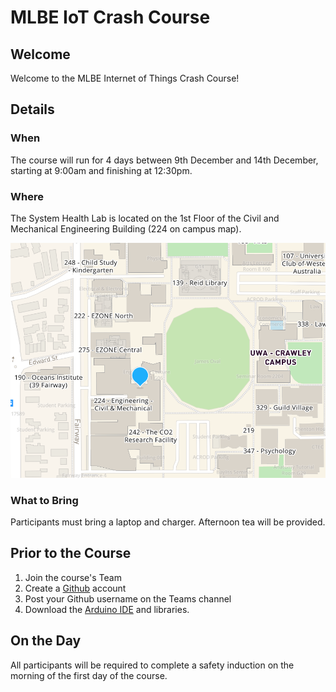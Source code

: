 # MLBE IoT Crash Course

## Welcome
Welcome to the MLBE Internet of Things Crash Course!

## Details
### When
The course will run for 4 days between 9th December and 14th December, starting at 9:00am and finishing at 12:30pm.

### Where
The System Health Lab is located on the 1st Floor  of the Civil and Mechanical Engineering Building (224 on campus map).

![UWA Campus Map](map.png)

### What to Bring
Participants must bring a laptop and charger. Afternoon tea will be provided.

## Prior to the Course
1. Join the course's Team
2. Create a [Github](https://github.com/) account
3. Post your Github username on the Teams channel
4. Download the [Arduino IDE](https://www.arduino.cc/en/software) and libraries.

## On the Day
All participants will be required to complete a safety induction on the morning of the first day of the course.